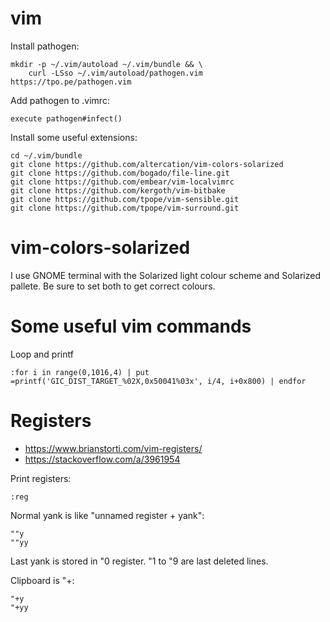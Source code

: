 # vim
Install pathogen:

    mkdir -p ~/.vim/autoload ~/.vim/bundle && \
        curl -LSso ~/.vim/autoload/pathogen.vim https://tpo.pe/pathogen.vim

Add pathogen to .vimrc:

    execute pathogen#infect()

Install some useful extensions:

    cd ~/.vim/bundle
    git clone https://github.com/altercation/vim-colors-solarized
    git clone https://github.com/bogado/file-line.git
    git clone https://github.com/embear/vim-localvimrc
    git clone https://github.com/kergoth/vim-bitbake
    git clone https://github.com/tpope/vim-sensible.git
    git clone https://github.com/tpope/vim-surround.git

# vim-colors-solarized
I use GNOME terminal with the Solarized light colour scheme and Solarized
pallete. Be sure to set both to get correct colours.

# Some useful vim commands
Loop and printf

    :for i in range(0,1016,4) | put =printf('GIC_DIST_TARGET_%02X,0x50041%03x', i/4, i+0x800) | endfor

# Registers
- https://www.brianstorti.com/vim-registers/
- https://stackoverflow.com/a/3961954

Print registers:

    :reg

Normal yank is like "unnamed register + yank":

    ""y
    ""yy

Last yank is stored in "0 register. "1 to "9 are last deleted lines.

Clipboard is "+:

    "+y
    "+yy
